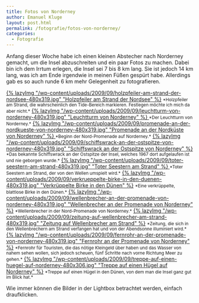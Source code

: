 ```yaml
---
title: Fotos von Norderney
author: Emanuel Kluge
layout: post.html
permalink: /fotografie/fotos-von-norderney/
categories:
  - Fotografie
---
```


Anfang dieser Woche habe ich einen kleinen Abstecher nach Norderney gemacht, um die Insel abzuschreiten und ein paar Fotos zu machen. Dabei bin ich dem Irrtum erlegen, die Insel sei 7 bis 8 km lang. Sie ist jedoch 14 km lang, was ich am Ende irgendwie in meinen Füßen gespürt habe. Allerdings gab es so auch runde 6 km mehr Gelegenheit zu fotografieren.

<a href="{{ site.cdnurl }}wp-content/uploads/2009/09/holzpfeiler-am-strand-der-nordsee.jpg" rel="lightbox">
  {% lazyImg "/wp-content/uploads/2009/09/holzpfeiler-am-strand-der-nordsee-480x319.jpg" "Holzpfeiler am Strand der Nordsee" %}</a>  
<small>*Holzpfeiler am Strand, die wahrscheinlich den Tide-Bereich markieren. Festlegen möchte ich mich da aber nicht.*</small>

<a href="{{ site.cdnurl }}wp-content/uploads/2009/09/leuchtturm-von-norderney.jpg" rel="lightbox">
  {% lazyImg "/wp-content/uploads/2009/09/leuchtturm-von-norderney-480x319.jpg" "Leuchtturm von Norderney" %}
</a>  
<small>*Der Leuchtturm von Norderney.*</small>

<a href="{{ site.cdnurl }}wp-content/uploads/2009/09/promenade-an-der-nordkueste-von-norderney.jpg" rel="lightbox">
  {% lazyImg "/wp-content/uploads/2009/09/promenade-an-der-nordkueste-von-norderney-480x319.jpg" "Promenade an der Nordküste von Norderney" %}
</a>  
<small>*Beginn der Nord-Promenade auf Norderney.*</small>

<a href="{{ site.cdnurl }}wp-content/uploads/2009/09/schiffswrack-an-der-ostspitze-von-norderney.jpg" rel="lightbox">
  {% lazyImg "/wp-content/uploads/2009/09/schiffswrack-an-der-ostspitze-von-norderney-480x319.jpg" "Schiffswrack an der Ostspitze von Norderney" %}
</a>  
<small>*Das bekannte Schiffswrack an der Ostspitze der Insel, welches 1967 dort aufgelaufen ist und nie geborgen wurde.*</small>

<a href="{{ site.cdnurl }}wp-content/uploads/2009/09/toter-seestern-am-strand.jpg" rel="lightbox">
  {% lazyImg "/wp-content/uploads/2009/09/toter-seestern-am-strand-480x319.jpg" "Toter Seestern am Strand" %}
</a>  
<small>*Toter Seestern am Strand, der von den Wellen umspielt wird.*</small>

<a href="{{ site.cdnurl }}wp-content/uploads/2009/09/verkrueppelte-birke-in-den-duenen.jpg" rel="lightbox">
  {% lazyImg "/wp-content/uploads/2009/09/verkrueppelte-birke-in-den-duenen-480x319.jpg" "Verkrüppelte Birke in den Dünen" %}</a>  
<small>*Eine verkrüppelte, blattlose Birke in den Dünen.*</small>

<a href="{{ site.cdnurl }}wp-content/uploads/2009/09/wellenbrecher-an-der-promenade-von-norderney.jpg" rel="lightbox">
  {% lazyImg "/wp-content/uploads/2009/09/wellenbrecher-an-der-promenade-von-norderney-480x319.jpg" "Wellenbrecher an der Promenade von Norderney" %}</a>  
<small>*Wellenbrecher in der Nord-Promenade von Norderney.*</small>

<a href="{{ site.cdnurl }}wp-content/uploads/2009/09/zeitung-auf-wellenbrecher-am-strand.jpg" rel="lightbox">
  {% lazyImg "/wp-content/uploads/2009/09/zeitung-auf-wellenbrecher-am-strand-480x319.jpg" "Zeitung auf Wellenbrecher am Strand" %}</a>  
<small>*Zeitung, die sich in den Wellenbrechern am Strand verfangen hat und von der Abendsonne illuminiert wird.*</small>

<a href="{{ site.cdnurl }}wp-content/uploads/2009/09/fernrohr-an-der-promenade-von-norderney.jpg" rel="lightbox">
  {% lazyImg "/wp-content/uploads/2009/09/fernrohr-an-der-promenade-von-norderney-480x319.jpg" "Fernrohr an der Promenade von Norderney" %}</a>  
<small>*Fernrohr für Touristen, die das nötige Kleingeld über haben und das Wasser von nahem sehen wollen, sich jedoch scheuen, fünf Schritte nach vorne Richtung Meer zu gehen.*</small>

<a href="{{ site.cdnurl }}wp-content/uploads/2009/09/treppe-auf-einen-huegel-auf-norderney.jpg" rel="lightbox">
  {% lazyImg "/wp-content/uploads/2009/09/treppe-auf-einen-huegel-auf-norderney-480x306.jpg" "Treppe auf einen Hügel auf Norderney" %}</a>  
<small>*Treppe auf einen Hügel in den Dünen, von dem man die Insel ganz gut im Blick hat.*</small>

Wie immer können die Bilder in der Lightbox betrachtet werden, einfach draufklicken.
